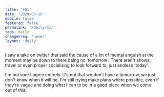 ```yaml
---
title: '#61'
date: '2020-05-15'
mobile: false
featured: false
permalink: '/daily/61/'
tags: daily
changeFreq: 'never'
layout: 'daily'
---
```


I saw a take on twitter that said the cause of a lot of mental anguish at the moment may be down to there being no 'tomorrow'. There aren't shows, travel or even proper socialising to look forward to, just endless 'today'.

I'm not sure I agree entirely. It's not that we don't have a tomorrow, we just don't know when it will be. I'm still trying make plans where possible, even if they're vague and doing what I can to be in a good place when we come out of this.
